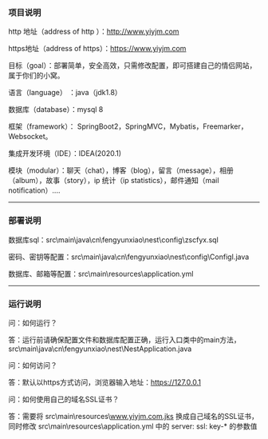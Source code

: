 ### 项目说明


http 地址（address of http ）：http://www.yiyjm.com

https地址（address of https）：https://www.yiyjm.com



目标（goal）：部署简单，安全高效，只需修改配置，即可搭建自己的情侣网站，属于你们的小窝。

语言（language） ：java（jdk1.8）

数据库（database）：mysql 8

框架（framework）： SpringBoot2，SpringMVC，Mybatis，Freemarker，Websocket。

集成开发环境（IDE）：IDEA(2020.1)

模块（modular）：聊天（chat），博客（blog），留言（message），相册（album），故事（story），ip 统计（ip statistics），邮件通知（mail notification）....

---

### 部署说明


数据库sql：src\main\java\cn\fengyunxiao\nest\config\zscfyx.sql

密码、密钥等配置：src\main\java\cn\fengyunxiao\nest\config\ConfigI.java

数据库、邮箱等配置：src\main\resources\application.yml

---

### 运行说明


问：如何运行？

答：运行前请确保配置文件和数据库配置正确，运行入口类中的main方法，src\main\java\cn\fengyunxiao\nest\NestApplication.java


问：如何访问？

答：默认以https方式访问，浏览器输入地址：https://127.0.0.1


问：如何使用自己的域名SSL证书？

答：需要将 src\main\resources\www.yiyjm.com.jks 换成自己域名的SSL证书，
同时修改 src\main\resources\application.yml 中的 server: ssl: key-* 的参数值

